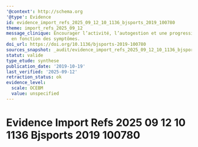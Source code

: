 ```yaml
---
'@context': http://schema.org
'@type': Evidence
id: evidence_import_refs_2025_09_12_10_1136_bjsports_2019_100780
theme: import_refs_2025_09_12
message_clinique: Encourager l’activité, l’autogestion et une progression graduée
  en fonction des symptômes.
doi_url: https://doi.org/10.1136/bjsports-2019-100780
sources_snapshot: _audit/evidence_import_refs_2025_09_12_10_1136_bjsports_2019_100780.json
statut: valide
type_etude: synthese
publication_date: '2019-10-19'
last_verified: '2025-09-12'
retraction_status: ok
evidence_level:
  scale: OCEBM
  value: unspecified
---
```

# Evidence Import Refs 2025 09 12 10 1136 Bjsports 2019 100780

